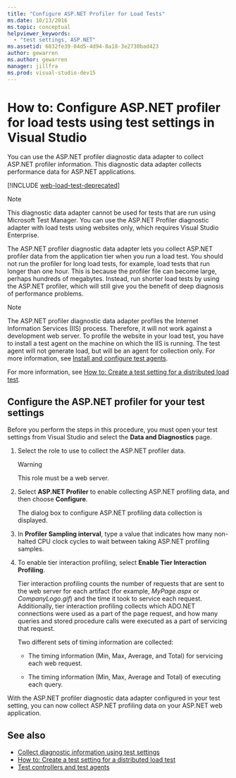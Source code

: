 ```yaml
---
title: "Configure ASP.NET Profiler for Load Tests"
ms.date: 10/13/2016
ms.topic: conceptual
helpviewer_keywords:
  - "test settings, ASP.NET"
ms.assetid: 6832fe39-04d5-4d94-8a18-3e2730bad423
author: gewarren
ms.author: gewarren
manager: jillfra
ms.prod: visual-studio-dev15
---
```

# How to: Configure ASP.NET profiler for load tests using test settings in Visual Studio

You can use the ASP.NET profiler diagnostic data adapter to collect ASP.NET profiler information. This diagnostic data adapter collects performance data for ASP.NET applications.

[!INCLUDE [web-load-test-deprecated](includes/web-load-test-deprecated.md)]

> [!NOTE]
> This diagnostic data adapter cannot be used for tests that are run using Microsoft Test Manager. You can use the ASP.NET Profiler diagnostic adapter with load tests using websites only, which requires Visual Studio Enterprise.

The ASP.NET profiler diagnostic data adapter lets you collect ASP.NET profiler data from the application tier when you run a load test. You should not run the profiler for long load tests, for example, load tests that run longer than one hour. This is because the profiler file can become large, perhaps hundreds of megabytes. Instead, run shorter load tests by using the ASP.NET profiler, which will still give you the benefit of deep diagnosis of performance problems.

> [!NOTE]
> The ASP.NET profiler diagnostic data adapter profiles the Internet Information Services (IIS) process. Therefore, it will not work against a development web server. To profile the website in your load test, you have to install a test agent on the machine on which the IIS is running. The test agent will not generate load, but will be an agent for collection only. For more information, see [Install and configure test agents](../test/lab-management/install-configure-test-agents.md).

For more information, see [How to: Create a test setting for a distributed load test](../test/how-to-create-a-test-setting-for-a-distributed-load-test.md).

## Configure the ASP.NET profiler for your test settings

Before you perform the steps in this procedure, you must open your test settings from Visual Studio and select the **Data and Diagnostics** page.

1.  Select the role to use to collect the ASP.NET profiler data.

    > [!WARNING]
    > This role must be a web server.

2.  Select **ASP.NET Profiler** to enable collecting ASP.NET profiling data, and then choose **Configure**.

     The dialog box to configure ASP.NET profiling data collection is displayed.

3.  In **Profiler Sampling interval**, type a value that indicates how many non-halted CPU clock cycles to wait between taking ASP.NET profiling samples.

4.  To enable tier interaction profiling, select **Enable Tier Interaction Profiling**.

     Tier interaction profiling counts the number of requests that are sent to the web server for each artifact (for example, *MyPage.aspx* or *CompanyLogo.gif*) and the time it took to service each request. Additionally, tier interaction profiling collects which ADO.NET connections were used as a part of the page request, and how many queries and stored procedure calls were executed as a part of servicing that request.

     Two different sets of timing information are collected:

    -   The timing information (Min, Max, Average, and Total) for servicing each web request.

    -   The timing information (Min, Max, Average and Total) of executing each query.

With the ASP.NET profiler diagnostic data adapter configured in your test setting, you can now collect ASP.NET profiling data on your ASP.NET web application.

## See also

- [Collect diagnostic information using test settings](../test/collect-diagnostic-information-using-test-settings.md)
- [How to: Create a test setting for a distributed load test](../test/how-to-create-a-test-setting-for-a-distributed-load-test.md)
- [Test controllers and test agents](configure-test-agents-and-controllers-for-load-tests.md)